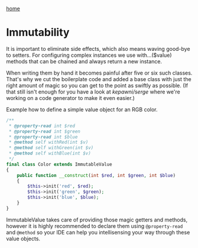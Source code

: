[home](../README.md)

# Immutability

It is important to eliminate side effects, which also means waving good-bye to setters. For configuring complex instances we use with…($value) methods that can be chained and always return a new instance.

When writing them by hand it becomes painful after five or six such classes. That's why we cut the boilerplate code and added a base class with just the right amount of magic so you can get to the point as swiftly as possible. (If that still isn't enough for you have a look at *kepawni/serge* where we're working on a code generator to make it even easier.)

Example how to define a simple value object for an RGB color.

```php
/**
 * @property-read int $red
 * @property-read int $green
 * @property-read int $blue
 * @method self withRed(int $v)
 * @method self withGreen(int $v)
 * @method self withBlue(int $v)
 */
final class Color extends ImmutableValue
{
    public function __construct(int $red, int $green, int $blue)
    {
        $this->init('red', $red);
        $this->init('green', $green);
        $this->init('blue', $blue);
    }
}
```

ImmutableValue takes care of providing those magic getters and methods, however it is highly recommended to declare them using `@property-read` and `@method` so your IDE can help you intellisensing your way through these value objects.
